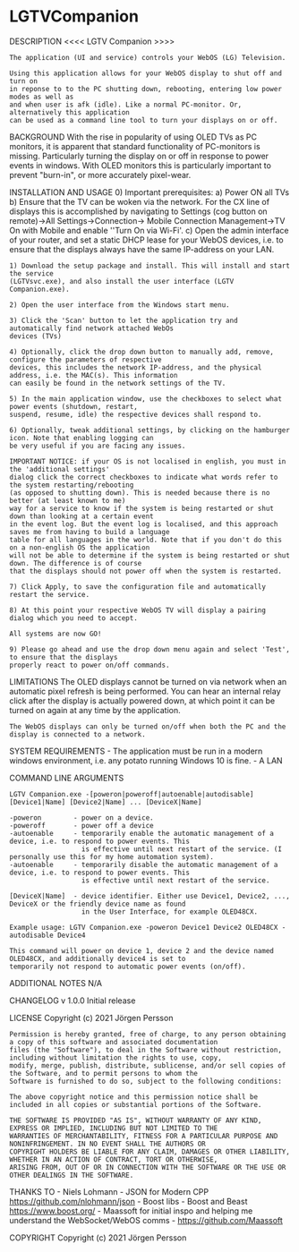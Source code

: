 # LGTVCompanion

DESCRIPTION
    <<<< LGTV Companion >>>>

    The application (UI and service) controls your WebOS (LG) Television.

    Using this application allows for your WebOS display to shut off and turn on
    in reponse to to the PC shutting down, rebooting, entering low power modes as well as 
    and when user is afk (idle). Like a normal PC-monitor. Or, alternatively this application 
    can be used as a command line tool to turn your displays on or off.

BACKGROUND
    With the rise in popularity of using OLED TVs as PC monitors, it is apparent that standard
    functionality of PC-monitors is missing. Particularly turning the display on or off in 
    response to power events in windows. With OLED monitors this is particularly important to 
    prevent "burn-in", or more accurately pixel-wear.

INSTALLATION AND USAGE
    0) Important prerequisites:
        a) Power ON all TVs
        b) Ensure that the TV can be woken via the network. For the CX line of displays this is 
          accomplished by navigating to Settings (cog button on remote)->All Settings->Connection->
          Mobile Connection Management->TV On with Mobile and enable ''Turn On via Wi-Fi'.
        c) Open the admin interface of your router, and set a static DHCP lease for your WebOS 
          devices, i.e. to ensure that the displays always have the same IP-address on your LAN.

    1) Download the setup package and install. This will install and start the service 
    (LGTVsvc.exe), and also install the user interface (LGTV Companion.exe).

    2) Open the user interface from the Windows start menu.

    3) Click the 'Scan' button to let the application try and automatically find network attached WebOs 
    devices (TVs)

    4) Optionally, click the drop down button to manually add, remove, configure the parameters of respective 
    devices, this includes the network IP-address, and the physical address, i.e. the MAC(s). This information
    can easily be found in the network settings of the TV.

    5) In the main application window, use the checkboxes to select what power events (shutdown, restart, 
    suspend, resume, idle) the respective devices shall respond to.

    6) Optionally, tweak additional settings, by clicking on the hamburger icon. Note that enabling logging can 
    be very useful if you are facing any issues.
    
    IMPORTANT NOTICE: if your OS is not localised in english, you must in the 'additional settings'
    dialog click the correct checkboxes to indicate what words refer to the system restarting/rebooting
    (as opposed to shutting down). This is needed because there is no better (at least known to me) 
    way for a service to know if the system is being restarted or shut down than looking at a certain event 
    in the event log. But the event log is localised, and this approach saves me from having to build a language 
    table for all languages in the world. Note that if you don't do this on a non-english OS the application
    will not be able to determine if the system is being restarted or shut down. The difference is of course 
    that the displays should not power off when the system is restarted.

    7) Click Apply, to save the configuration file and automatically restart the service. 
    
    8) At this point your respective WebOS TV will display a pairing dialog which you need to accept.
    
    All systems are now GO!

    9) Please go ahead and use the drop down menu again and select 'Test', to ensure that the displays 
    properly react to power on/off commands.


LIMITATIONS
    The OLED displays cannot be turned on via network when an automatic pixel refresh is being performed. You can hear 
    an internal relay click after the display is actually powered down, at which point it can be turned on again at any 
    time by the application.

    The WebOS displays can only be turned on/off when both the PC and the display is connected to a network. 


SYSTEM REQUIREMENTS
    - The application must be run in a modern windows environment, i.e. any potato running Windows 10 is fine.
    - A LAN

COMMAND LINE ARGUMENTS

    LGTV Companion.exe -[poweron|poweroff|autoenable|autodisable] [Device1|Name] [Device2|Name] ... [DeviceX|Name]

    -poweron        - power on a device.
    -poweroff       - power off a device
    -autoenable     - temporarily enable the automatic management of a device, i.e. to respond to power events. This
                      is effective until next restart of the service. (I personally use this for my home automation system).
    -autoenable     - temporarily disable the automatic management of a device, i.e. to respond to power events. This
                      is effective until next restart of the service. 

    [DeviceX|Name]  - device identifier. Either use Device1, Device2, ..., DeviceX or the friendly device name as found 
                      in the User Interface, for example OLED48CX.

    Example usage: LGTV Companion.exe -poweron Device1 Device2 OLED48CX -autodisable Device4 

    This command will power on device 1, device 2 and the device named OLED48CX, and additionally device4 is set to 
    temporarily not respond to automatic power events (on/off).

ADDITIONAL NOTES
    N/A

CHANGELOG
    v 1.0.0            Initial release

LICENSE
    Copyright (c) 2021 Jörgen Persson
    
    Permission is hereby granted, free of charge, to any person obtaining a copy of this software and associated documentation 
    files (the "Software"), to deal in the Software without restriction, including without limitation the rights to use, copy, 
    modify, merge, publish, distribute, sublicense, and/or sell copies of the Software, and to permit persons to whom the 
    Software is furnished to do so, subject to the following conditions:

    The above copyright notice and this permission notice shall be included in all copies or substantial portions of the Software.

    THE SOFTWARE IS PROVIDED "AS IS", WITHOUT WARRANTY OF ANY KIND, EXPRESS OR IMPLIED, INCLUDING BUT NOT LIMITED TO THE 
    WARRANTIES OF MERCHANTABILITY, FITNESS FOR A PARTICULAR PURPOSE AND NONINFRINGEMENT. IN NO EVENT SHALL THE AUTHORS OR 
    COPYRIGHT HOLDERS BE LIABLE FOR ANY CLAIM, DAMAGES OR OTHER LIABILITY, WHETHER IN AN ACTION OF CONTRACT, TORT OR OTHERWISE, 
    ARISING FROM, OUT OF OR IN CONNECTION WITH THE SOFTWARE OR THE USE OR OTHER DEALINGS IN THE SOFTWARE.

THANKS TO
    - Niels Lohmann - JSON for Modern CPP https://github.com/nlohmann/json
    - Boost libs - Boost and Beast https://www.boost.org/
    - Maassoft for initial inspo and helping me understand the WebSocket/WebOS comms - https://github.com/Maassoft

COPYRIGHT
    Copyright (c) 2021 Jörgen Persson
